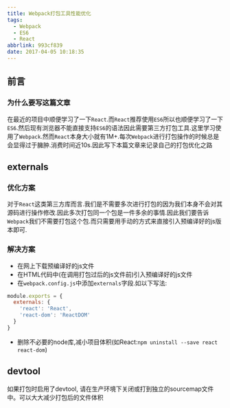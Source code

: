 ```yaml
---
title: Webpack打包工具性能优化
tags:
  - Webpack
  - ES6
  - React
abbrlink: 993cf839
date: 2017-04-05 10:18:35
---
```


## 前言
### 为什么要写这篇文章
在最近的项目中顺便学习了一下`React`.而`React`推荐使用`ES6`所以也顺便学习了一下`ES6`.然后现有浏览器不能直接支持`ES6`的语法因此需要第三方打包工具.这里学习使用了`Webpack`.然而`React`本身大小就有1M+.每次`Webpack`进行打包操作的时候总是会显得过于臃肿.消费时间近10s.因此写下本篇文章来记录自己的打包优化之路

## externals

### 优化方案
对于`React`这类第三方库而言.我们是不需要多次进行打包的因为我们本身不会对其源码进行操作修改.因此多次打包同一个包是一件多余的事情.因此我们要告诉`Webpack`我们不需要打包这个包.而只需要用手动的方式来直接引入预编译好的js版本即可.

### 解决方案
- 在网上下载预编译好的js文件
- 在HTML代码中(在调用打包过后的js文件前)引入预编译好的js文件
- 在`webpack.config.js`中添加`externals`字段.如以下写法:
```javascript
module.exports = {
  externals: {
    'react': 'React',
    'react-dom': 'ReactDOM'
  }
}
```
- 删除不必要的node库,减小项目体积(如React:`npm uninstall --save react react-dom`)

## devtool

如果打包时启用了devtool, 请在生产环境下关闭或打到独立的sourcemap文件中。可以大大减少打包后的文件体积
